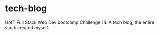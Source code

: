 # tech-blog
UofT Full Stack Web Dev bootcamp Challenge 14. A tech blog, the entire stack created myself.
